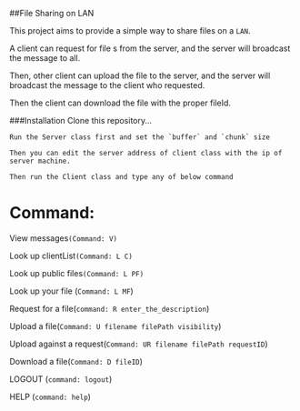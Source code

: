 ##File Sharing on LAN

This project aims to provide a simple way to share files on a `LAN`.

A client can request for file s from the server, and the server will broadcast the message to all.

Then, other client can upload the file to the server, and the server will broadcast the message to the client who requested.

Then the client can download the file with the proper fileId.

###Installation
    Clone this repository...
    
    Run the Server class first and set the `buffer` and `chunk` size
    
    Then you can edit the server address of client class with the ip of server machine.
    
    Then run the Client class and type any of below command 

###
Command:
======================
View messages`(Command: V)`

Look up clientList`(Command: L C)` 

Look up public files`(Command: L PF)`

Look up your file (`Command: L MF`)

Request for a file(`command: R enter_the_description`)

Upload a file(`Command: U filename filePath visibility`)

Upload against a request(`Command: UR filename filePath requestID`)

Download a file(`Command: D fileID`)

LOGOUT (`command: logout`)

HELP (`command: help`)
